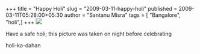 +++
title = "Happy Holi"
slug = "2009-03-11-happy-holi"
published = 2009-03-11T05:28:00+05:30
author = "Santanu Misra"
tags = [ "Bangalore", "holi",]
+++
[![](../images/thumbnails/2009-03-11-happy-holi-holi.jpg)](../images/2009-03-11-happy-holi-holi.jpg)

Have a safe holi; this picture was taken on night before celebrating
holi-ka-dahan
